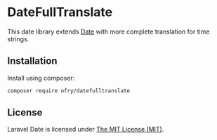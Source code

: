 DateFullTranslate
=================

This date library extends [Date](https://github.com/jenssegers/date)
with more complete translation for time strings.

Installation
------------

Install using composer:

```bash
composer require ofry/datefulltranslate
```


## License

Laravel Date is licensed under [The MIT License (MIT)](LICENSE).

